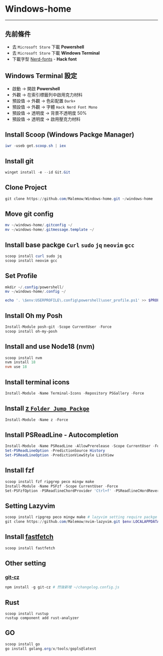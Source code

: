 # Windows-home

---

## 先前條件

- 去 `Microsoft Store` 下載 **Powershell**
- 去 `Microsoft Store` 下載 **Windows Terminal**
- 下載字型 [Nerd-fonts](https://github.com/ryanoasis/nerd-fonts) - **Hack font**

## Windows Terminal 設定

- 啟動 -> 開啟 **Powershell**
- 外觀 -> 在索引標籤列中啟用克力材料
- 預設值 -> 外觀 -> 色彩配置 `Dark+`
- 預設值 -> 外觀 -> 字體 `Hack Nerd Font Mono`
- 預設值 -> 透明度 -> 背景不透明度 50%
- 預設值 -> 透明度 -> 啟用壓克力材料

## Install Scoop (Windows Packge Manager)

```powershell
iwr -useb get.scoop.sh | iex
```

## Install git

```powershell
winget install -e --id Git.Git
```

## Clone Project

```powershell
git clone https://github.com/Malemow/Windows-home.git ~/windows-home
```

## Move git config

```powershell
mv ~/windows-home/.gitconfig ~/
mv ~/windows-home/.gitmessage.template ~/
```

## Install base packge `Curl` `sudo` `jq` `neovim` `gcc`

```powershell
scoop install curl sudo jq
scoop install neovim gcc

```

## Set Profile

```powershell
mkdir ~/.config/powershell/
mv ~/windows-home/.config ~/

echo '. \$env:USERPROFILE\.config\powershell\user_profile.ps1' >> $PROFILE.CurrentUserCurrentHost
```

## Install Oh my Posh

```powershell
Install-Module posh-git -Scope CurrentUser -Force
scoop install oh-my-posh
```

## Install and use Node18 (nvm)

```powershell
scoop install nvm
nvm install 18
nvm use 18
```

## Install terminal icons

```powershell
Install-Module -Name Terminal-Icons -Repository PSGallery -Force
```

## Install [z `Folder Jump Packge`](https://github.com/rupa/z)

```powershell
Install-Module -Name z -Force
```

## Install PSReadLine - Autocompletion

```powershell
Install-Module -Name PSReadLine -AllowPrerelease -Scope CurrentUser -Force -SkipPublisherCheck
Set-PSReadLineOption -PredictionSource History
Set-PSReadLineOption -PredictionViewStyle ListView
```

## Install fzf

```powershell
scoop install fzf ripgrep peco mingw make
Install-Module -Name PSFzf -Scope CurrentUser -Force
Set-PSFzfOption -PSReadlineChordProvider 'Ctrl+f' -PSReadlineCHordReverseHistory 'Ctrl+r'
```

## Setting Lazyvim

```powershell
scoop install ripgrep peco mingw make # lazyvim setting require packge
git clone https://github.com/Malemow/nvim-lazyvim.git $env:LOCALAPPDATA\nvim
```

## Install [fastfetch](https://github.com/fastfetch-cli/fastfetch)

```powershell
scoop install fastfetch
```

## Other setting

### [git-cz](https://github.com/streamich/git-cz)

```powershell
npm install -g git-cz # 然後新增 ~/changelog.config.js
```

## Rust

```powreshell
scoop install rustup
rustup component add rust-analyzer
```

## GO

```powershell
scoop install go
go install golang.org/x/tools/gopls@latest
```

```

```
